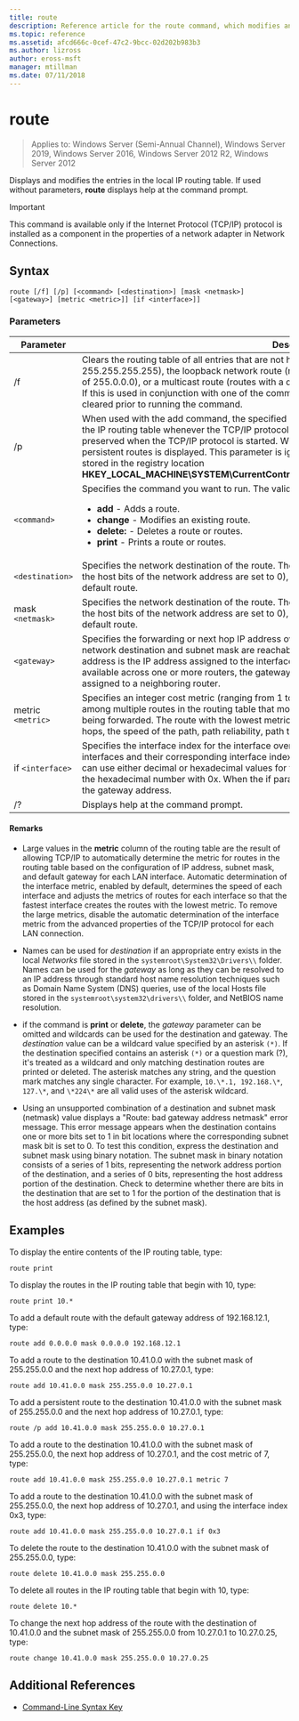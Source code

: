 ```yaml
---
title: route
description: Reference article for the route command, which modifies and displays entries in the local IP routing table.
ms.topic: reference
ms.assetid: afcd666c-0cef-47c2-9bcc-02d202b983b3
ms.author: lizross
author: eross-msft
manager: mtillman
ms.date: 07/11/2018
---
```


# route

> Applies to: Windows Server (Semi-Annual Channel), Windows Server 2019, Windows Server 2016, Windows Server 2012 R2, Windows Server 2012

Displays and modifies the entries in the local IP routing table. If used without parameters, **route** displays help at the command prompt.

> [!IMPORTANT]
> This command is available only if the Internet Protocol (TCP/IP) protocol is installed as a component in the properties of a network adapter in Network Connections.

## Syntax

```
route [/f] [/p] [<command> [<destination>] [mask <netmask>] [<gateway>] [metric <metric>]] [if <interface>]]
```

### Parameters

| Parameter | Description |
|--|--|
| /f | Clears the routing table of all entries that are not host routes (routes with a netmask of 255.255.255.255), the loopback network route (routes with a destination of 127.0.0.0 and a netmask of 255.0.0.0), or a multicast route (routes with a destination of 224.0.0.0 and a netmask of 240.0.0.0). If this is used in conjunction with one of the commands (such as add, change, or delete), the table is cleared prior to running the command. |
| /p | When used with the add command, the specified route is added to the registry and is used to initialize the IP routing table whenever the TCP/IP protocol is started. By default, added routes are not preserved when the TCP/IP protocol is started. When used with the print command, the list of persistent routes is displayed. This parameter is ignored for all other commands. Persistent routes are stored in the registry location **HKEY_LOCAL_MACHINE\SYSTEM\CurrentControlSet\Services\Tcpip\Parameters\PersistentRoutes**. |
| `<command>` | Specifies the command you want to run. The valid commands include:<ul><li>**add** - Adds a route.</li><li>**change** - Modifies an existing route.</li><li>**delete:** - Deletes a route or routes.</li><li>**print** - Prints a route or routes.</li></ul> |
| `<destination>` | Specifies the network destination of the route. The destination can be an IP network address (where the host bits of the network address are set to 0), an IP address for a host route, or 0.0.0.0 for the default route. |
| mask `<netmask>` | Specifies the network destination of the route. The destination can be an IP network address (where the host bits of the network address are set to 0), an IP address for a host route, or 0.0.0.0 for the default route. |
| `<gateway>` | Specifies the forwarding or next hop IP address over which the set of addresses defined by the network destination and subnet mask are reachable. For locally attached subnet routes, the gateway address is the IP address assigned to the interface that is attached to the subnet. For remote routes, available across one or more routers, the gateway address is a directly reachable IP address that is assigned to a neighboring router. |
| metric `<metric>` | Specifies an integer cost metric (ranging from 1 to 9999) for the route, which is used when choosing among multiple routes in the routing table that most closely match the destination address of a packet being forwarded. The route with the lowest metric is chosen. The metric can reflect the number of hops, the speed of the path, path reliability, path throughput, or administrative properties. |
| if `<interface>` | Specifies the interface index for the interface over which the destination is reachable. For a list of interfaces and their corresponding interface indexes, use the display of the route print command. You can use either decimal or hexadecimal values for the interface index. For hexadecimal values, precede the hexadecimal number with 0x. When the if parameter is omitted, the interface is determined from the gateway address. |
| /? | Displays help at the command prompt. |

#### Remarks

- Large values in the **metric** column of the routing table are the result of allowing TCP/IP to automatically determine the metric for routes in the routing table based on the configuration of IP address, subnet mask, and default gateway for each LAN interface. Automatic determination of the interface metric, enabled by default, determines the speed of each interface and adjusts the metrics of routes for each interface so that the fastest interface creates the routes with the lowest metric. To remove the large metrics, disable the automatic determination of the interface metric from the advanced properties of the TCP/IP protocol for each LAN connection.

- Names can be used for *destination* if an appropriate entry exists in the local *Networks* file stored in the `systemroot\System32\Drivers\\` folder. Names can be used for the *gateway* as long as they can be resolved to an IP address through standard host name resolution techniques such as Domain Name System (DNS) queries, use of the local Hosts file stored in the `systemroot\system32\drivers\\` folder, and NetBIOS name resolution.

- if the command is **print** or **delete**, the *gateway* parameter can be omitted and wildcards can be used for the destination and gateway. The *destination* value can be a wildcard value specified by an asterisk `(*)`. If the destination specified contains an asterisk `(*)` or a question mark (?), it's treated as a wildcard and only matching destination routes are printed or deleted. The asterisk matches any string, and the question mark matches any single character. For example, `10.\*.1, 192.168.\*`, `127.\*`, and `\*224\*` are all valid uses of the asterisk wildcard.

- Using an unsupported combination of a destination and subnet mask (netmask) value displays a "Route: bad gateway address netmask" error message. This error message appears when the destination contains one or more bits set to 1 in bit locations where the corresponding subnet mask bit is set to 0. To test this condition, express the destination and subnet mask using binary notation. The subnet mask in binary notation consists of a series of 1 bits, representing the network address portion of the destination, and a series of 0 bits, representing the host address portion of the destination. Check to determine whether there are bits in the destination that are set to 1 for the portion of the destination that is the host address (as defined by the subnet mask).

## Examples

To display the entire contents of the IP routing table, type:

```
route print
```

To display the routes in the IP routing table that begin with 10, type:

```
route print 10.*
```

To add a default route with the default gateway address of 192.168.12.1, type:

```
route add 0.0.0.0 mask 0.0.0.0 192.168.12.1
```

To add a route to the destination 10.41.0.0 with the subnet mask of 255.255.0.0 and the next hop address of 10.27.0.1, type:

```
route add 10.41.0.0 mask 255.255.0.0 10.27.0.1
```

To add a persistent route to the destination 10.41.0.0 with the subnet mask of 255.255.0.0 and the next hop address of 10.27.0.1, type:

```
route /p add 10.41.0.0 mask 255.255.0.0 10.27.0.1
```

To add a route to the destination 10.41.0.0 with the subnet mask of 255.255.0.0, the next hop address of 10.27.0.1, and the cost metric of 7, type:

```
route add 10.41.0.0 mask 255.255.0.0 10.27.0.1 metric 7
```

To add a route to the destination 10.41.0.0 with the subnet mask of 255.255.0.0, the next hop address of 10.27.0.1, and using the interface index 0x3, type:

```
route add 10.41.0.0 mask 255.255.0.0 10.27.0.1 if 0x3
```

To delete the route to the destination 10.41.0.0 with the subnet mask of 255.255.0.0, type:

```
route delete 10.41.0.0 mask 255.255.0.0
```

To delete all routes in the IP routing table that begin with 10, type:

```
route delete 10.*
```

To change the next hop address of the route with the destination of 10.41.0.0 and the subnet mask of 255.255.0.0 from 10.27.0.1 to 10.27.0.25, type:

```
route change 10.41.0.0 mask 255.255.0.0 10.27.0.25
```

## Additional References

- [Command-Line Syntax Key](command-line-syntax-key.md)

